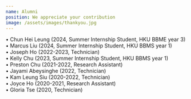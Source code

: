 ```yaml
---
name: Alumni
position: We appreciate your contribution
image: /assets/images/thankyou.jpg
---
```

• Chun Hei Leung (2024, Summer Internship Student, HKU BBME year 3)  
• Marcus Liu (2024, Summer Internship Student, HKU BBMS year 1)  
• Joseph Ho (2022-2023, Technician)  
• Kelly Chu (2023, Summer Internship Student, HKU BBMS year 1)  
• Preston Chu (2021-2022, Research Assistant)  
• Jayami Abeysinghe (2022, Technician)  
• Kam Leung Siu (2020-2022, Technician)  
• Joyce Ho (2020-2021, Research Assistant)  
• Gloria Tse (2020, Technician)  
